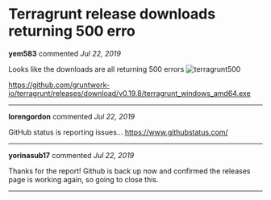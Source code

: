 # Terragrunt release downloads returning 500 erro

**yem583** commented *Jul 22, 2019*

Looks like the downloads are all returning 500 errors
![terragrunt500](https://user-images.githubusercontent.com/1097138/61646403-91e06a00-ac77-11e9-81e3-813c4f4783be.png)


https://github.com/gruntwork-io/terragrunt/releases/download/v0.19.8/terragrunt_windows_amd64.exe
<br />
***


**lorengordon** commented *Jul 22, 2019*

GitHub status is reporting issues... https://www.githubstatus.com/
***

**yorinasub17** commented *Jul 22, 2019*

Thanks for the report! Github is back up now and confirmed the releases page is working again, so going to close this.
***


